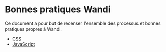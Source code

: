 # Bonnes pratiques Wandi

Ce document a pour but de recenser l'ensemble des processus et bonnes pratiques
propres à Wandi.

* [CSS](/css/00-index.md)
* [JavaScript](/js/00-index.md)

